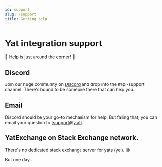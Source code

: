 ```yaml
---
id: support
slug: /support
title: Getting help
---
```


# Yat integration support

📖 Help is just around the corner! 📖

## Discord

Join our huge community on [Discord](https://discord.gg/YgBM4S8kCk) and drop into the #api-support channel. There's
bound to be someone there that can help you.

## Email

Discord should be your go-to mechanism for help. But failing that, you can email your question to [support@y.at].

## YatExchange on Stack Exchange network.

There's no dedicated stack exchange server for yats (yet). 😢

But one day..



